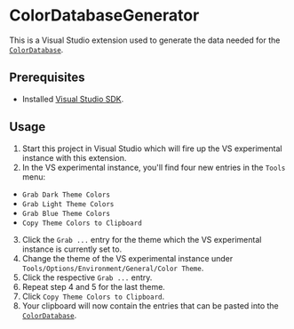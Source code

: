 ﻿# ColorDatabaseGenerator

This is a Visual Studio extension used to generate the data needed for the [`ColorDatabase`](../EnvironmentColorsFinder/ColorDb.cs).

## Prerequisites

* Installed [Visual Studio SDK](https://docs.microsoft.com/en-us/visualstudio/extensibility/installing-the-visual-studio-sdk?view=vs-2019).

## Usage

1. Start this project in Visual Studio which will fire up the VS experimental instance with this extension.
2. In the VS experimental instance, you'll find four new entries in the `Tools` menu:
  * `Grab Dark Theme Colors`
  * `Grab Light Theme Colors`
  * `Grab Blue Theme Colors`
  * `Copy Theme Colors to Clipboard`
3. Click the `Grab ...` entry for the theme which the VS experimental instance is currently set to.
4. Change the theme of the VS experimental instance under `Tools/Options/Environment/General/Color Theme`.
5. Click the respective `Grab ...` entry.
6. Repeat step 4 and 5 for the last theme.
7. Click `Copy Theme Colors to Clipboard`.
8. Your clipboard will now contain the entries that can be pasted into the [`ColorDatabase`](../EnvironmentColorsFinder/ColorDb.cs).
